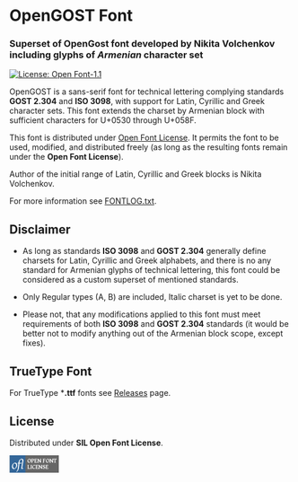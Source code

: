 # OpenGOST Font

### Superset of OpenGost font developed by Nikita Volchenkov including glyphs of _Armenian_ character set

[![License: Open Font-1.1](https://img.shields.io/badge/License-OFL_1.1-lightgreen.svg)](https://opensource.org/licenses/OFL-1.1)

OpenGOST is a sans-serif font for technical lettering complying standards **GOST 2.304** and **ISO 3098**, with support 
for Latin, Cyrillic and Greek character sets. This font extends the charset by Armenian block
with sufficient characters for U+0530 through U+058F.

This font is distributed under [Open Font License](https://scripts.sil.org/OFL).
It permits the font to be used, modified, and distributed freely (as long as the resulting fonts remain under the **Open Font License**).

Author of the initial range of Latin, Cyrillic and Greek blocks is Nikita Volchenkov.

For more information see [FONTLOG.txt](FONTLOG.txt).

## Disclaimer

- As long as standards **ISO 3098** and **GOST 2.304** generally define charsets for Latin, Cyrillic and Greek alphabets,
and there is no any standard for Armenian glyphs of technical lettering, this font could be considered as a custom superset of mentioned standards.


- Only Regular types (A, B) are included, Italic charset is yet to be done.


- Please not, that any modifications applied to this font must meet requirements of both **ISO 3098** and **GOST 2.304** standards
  (it would be better not to modify anything out of the Armenian block scope, except fixes).


## TrueType Font

For TrueType ***.ttf** fonts see [Releases](https://github.com/ingenium-am/open-gost-arm/releases) page.


## License

Distributed under **SIL Open Font License**.

[![Open Font License](OFLLogoRectColor.png)](https://scripts.sil.org/OFL)
